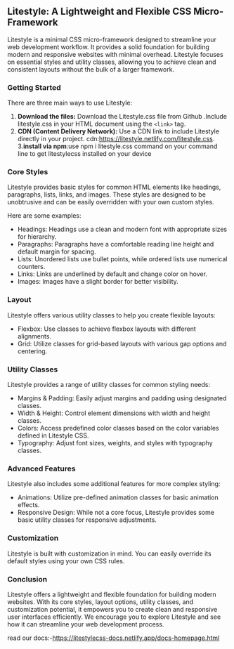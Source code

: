 ## Litestyle: A Lightweight and Flexible CSS Micro-Framework

Litestyle is a minimal CSS micro-framework designed to streamline your web development workflow. It provides a solid foundation for building modern and responsive websites with minimal overhead. Litestyle focuses on essential styles and utility classes, allowing you to achieve clean and consistent layouts without the bulk of a larger framework.

### Getting Started

There are three main ways to use Litestyle:

1. **Download the files:** Download the Litestyle.css file from Github .Include litestyle.css in your HTML document using the `<link>` tag.
2. **CDN (Content Delivery Network):** Use a CDN link to include Litestyle directly in your project.
cdn:https://litestyle.netlify.com/litestyle.css.
3.**install via npm**:use npm i litestyle.css command on your command line to get litestylecss installed on your device
### Core Styles

Litestyle provides basic styles for common HTML elements like headings, paragraphs, lists, links, and images. These styles are designed to be unobtrusive and can be easily overridden with your own custom styles.

Here are some examples:

* Headings: Headings use a clean and modern font with appropriate sizes for hierarchy.
* Paragraphs: Paragraphs have a comfortable reading line height and default margin for spacing.
* Lists: Unordered lists use bullet points, while ordered lists use numerical counters.
* Links: Links are underlined by default and change color on hover.
* Images: Images have a slight border for better visibility.

### Layout

Litestyle offers various utility classes to help you create flexible layouts:

* Flexbox: Use classes to achieve flexbox layouts with different alignments.
* Grid: Utilize classes for grid-based layouts with various gap options and centering.

### Utility Classes

Litestyle provides a range of utility classes for common styling needs:

* Margins & Padding: Easily adjust margins and padding using designated classes.
* Width & Height: Control element dimensions with width and height classes.
* Colors: Access predefined color classes based on the color variables defined in Litestyle CSS.
* Typography: Adjust font sizes, weights, and styles with typography classes.

### Advanced Features

Litestyle also includes some additional features for more complex styling:

* Animations: Utilize pre-defined animation classes for basic animation effects.
* Responsive Design: While not a core focus, Litestyle provides some basic utility classes for responsive adjustments.

### Customization

Litestyle is built with customization in mind. You can easily override its default styles using your own CSS rules.

### Conclusion

Litestyle offers a lightweight and flexible foundation for building modern websites. With its core styles, layout options, utility classes, and customization potential, it empowers you to create clean and responsive user interfaces efficiently. We encourage you to explore Litestyle and see how it can streamline your web development process.

read our docs:-https://litestylecss-docs.netlify.app/docs-homepage.html
